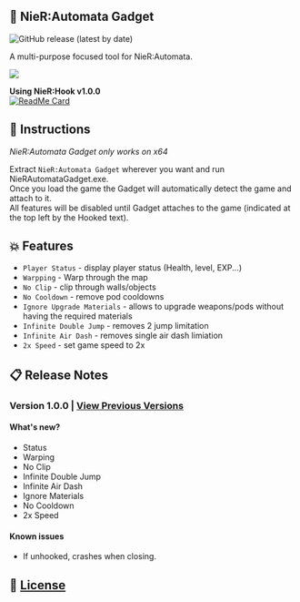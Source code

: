 ## :hammer: NieR:Automata Gadget

![GitHub release (latest by date)](https://img.shields.io/github/v/release/Asiern/NieRAutomataGadget?style=flat-square)

A multi-purpose focused tool for NieR:Automata.

<img src="https://github.com/Asiern/NieRAutomataGadget/blob/master/README/img.jpg" />

**Using NieR:Hook v1.0.0** <br>
[![ReadMe Card](https://github-readme-stats.vercel.app/api/pin/?username=asiern&repo=NieRHook)](https://github.com/asiern/NieRHook)

## :page_facing_up: Instructions

_NieR:Automata Gadget only works on x64_

Extract `NieR:Automata Gadget` wherever you want and run NieRAutomataGadget.exe.<br>
Once you load the game the Gadget will automatically detect the game and attach to it.<br>
All features will be disabled until Gadget attaches to the game (indicated at the top left by the Hooked text).

## :boom: Features

- `Player Status` - display player status (Health, level, EXP...)
- `Warpping` - Warp through the map
- `No Clip` - clip through walls/objects
- `No Cooldown` - remove pod cooldowns
- `Ignore Upgrade Materials` - allows to upgrade weapons/pods without having the required materials
- `Infinite Double Jump` - removes 2 jump limitation
- `Infinite Air Dash` - removes single air dash limiation
- `2x Speed` - set game speed to 2x

## :clipboard: Release Notes

### Version 1.0.0 | [View Previous Versions](Notes.md)

#### What's new?

- Status
- Warping
- No Clip
- Infinite Double Jump
- Infinite Air Dash
- Ignore Materials
- No Cooldown
- 2x Speed

#### Known issues

- If unhooked, crashes when closing.

## :page_with_curl: [License](License)

